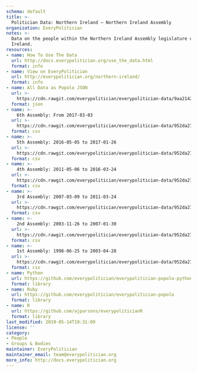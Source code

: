 ```yaml
---
schema: default
title: >-
  Politician Data: Northern Ireland — Northern Ireland Assembly
organization: EveryPolitician
notes: >-
  Data on the people within the Northern Ireland Assembly legislature of Northern
  Ireland.
resources:
- name: How To Use The Data
  url: http://docs.everypolitician.org/use_the_data.html
  format: info
- name: View on EveryPolitician
  url: http://everypolitician.org/northern-ireland/
  format: info
- name: All Data as Popolo JSON
  url: >-
    https://cdn.rawgit.com/everypolitician/everypolitician-data/9aa214294ad8eb60bb33a54464aee01e81c7b813/data/Northern_Ireland/Assembly/ep-popolo-v1.0.json
  format: json
- name: >-
    6th Assembly: From 2017-03-03
  url: >-
    https://cdn.rawgit.com/everypolitician/everypolitician-data/952da27a7b11e389385416ee1920d7ddf3deb075/data/Northern_Ireland/Assembly/term-6.csv
  format: csv
- name: >-
    5th Assembly: 2016-05-05 to 2017-01-26
  url: >-
    https://cdn.rawgit.com/everypolitician/everypolitician-data/952da27a7b11e389385416ee1920d7ddf3deb075/data/Northern_Ireland/Assembly/term-5.csv
  format: csv
- name: >-
    4th Assembly: 2011-05-06 to 2016-03-24
  url: >-
    https://cdn.rawgit.com/everypolitician/everypolitician-data/952da27a7b11e389385416ee1920d7ddf3deb075/data/Northern_Ireland/Assembly/term-4.csv
  format: csv
- name: >-
    3rd Assembly: 2007-03-09 to 2011-03-24
  url: >-
    https://cdn.rawgit.com/everypolitician/everypolitician-data/952da27a7b11e389385416ee1920d7ddf3deb075/data/Northern_Ireland/Assembly/term-3.csv
  format: csv
- name: >-
    2nd Assembly: 2003-11-26 to 2007-01-30
  url: >-
    https://cdn.rawgit.com/everypolitician/everypolitician-data/952da27a7b11e389385416ee1920d7ddf3deb075/data/Northern_Ireland/Assembly/term-2.csv
  format: csv
- name: >-
    1st Assembly: 1998-06-25 to 2003-04-28
  url: >-
    https://cdn.rawgit.com/everypolitician/everypolitician-data/952da27a7b11e389385416ee1920d7ddf3deb075/data/Northern_Ireland/Assembly/term-1.csv
  format: csv
- name: Python
  url: https://github.com/everypolitician/everypolitician-popolo-python
  format: library
- name: Ruby
  url: https://github.com/everypolitician/everypolitician-popolo
  format: library
- name: R
  url: https://github.com/ajparsons/everypoliticianR
  format: library
last_modified: 2019-05-14T19:31:09
license: ''
category:
- People
- Groups & Bodies
maintainer: EveryPolitician
maintainer_email: team@everypolitician.org
more_info: http://docs.everypolitician.org
---
```

